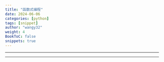 ```yaml
---
title: "函数式编程"
date: 2024-06-06
categories: [python]
tags: [snippet]
author: "wangy32"
weight: 4
BookToC: false
snippets: true
---
```


---
---
